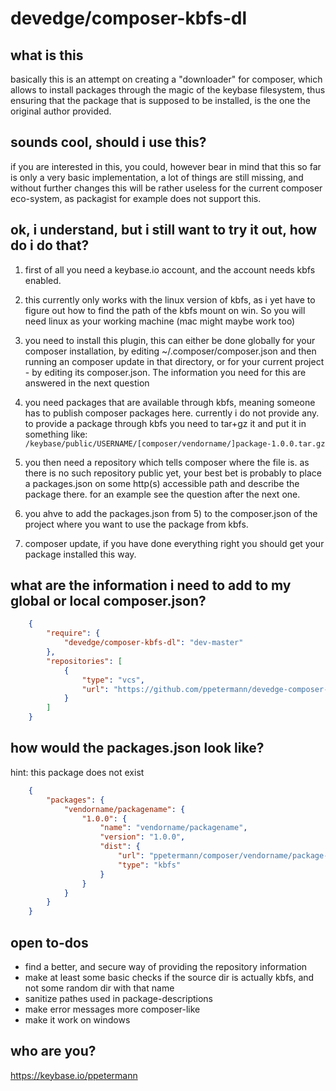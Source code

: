 # devedge/composer-kbfs-dl

## what is this

basically this is an attempt on creating a "downloader" for composer, 
which allows to install packages through the magic of the keybase 
filesystem, thus ensuring that the package that is supposed to be 
installed, is the one the original author provided.
 
## sounds cool, should i use this?

if you are interested in this, you could, however bear in mind that this
so far is only a very basic implementation, a lot of things are still 
missing, and without further changes this will be rather useless for 
the current composer eco-system, as packagist for example does not 
support this.

## ok, i understand, but i still want to try it out, how do i do that?

1. first of all you need a keybase.io account, and the account needs 
kbfs  enabled.

2. this currently only works with the linux version of kbfs, as i yet
have to figure out how to find the path of the kbfs mount on win. So
you will need linux as your working machine (mac might maybe work too)

3. you need to install this plugin, this can either be done globally
for your composer installation, by editing ~/.composer/composer.json 
and then running an composer update in that directory, or for your 
current project - by editing its composer.json. The information you need
for this are answered in the next question

4. you need packages that are available through kbfs, meaning someone 
has to publish composer packages here. currently i do not provide any.
to provide a package through kbfs you need to tar+gz it and put it 
in something like: 
    `/keybase/public/USERNAME/[composer/vendorname/]package-1.0.0.tar.gz`

5. you then need a repository which tells composer where the file is.
as there is no such repository public yet, your best bet is probably to 
place a packages.json on some http(s) accessible path and describe the 
package there. for an example see the question after the next one.

6. you ahve to add the packages.json from 5) to the composer.json of the 
project where you want to use the package from kbfs.

7. composer update, if you have done everything right you should get 
your package installed this way.
 
## what are the information i need to add to my global or local composer.json?

```json
    {
        "require": {
            "devedge/composer-kbfs-dl": "dev-master"
        },
        "repositories": [
            {
                "type": "vcs",
                "url": "https://github.com/ppetermann/devedge-composer-kbfs-dl"
            }
        ]
    }
```


## how would the packages.json look like?
hint: this package does not exist

```json
    {
        "packages": {
            "vendorname/packagename": {
                "1.0.0": {
                    "name": "vendorname/packagename",
                    "version": "1.0.0",
                    "dist": {
                        "url": "ppetermann/composer/vendorname/package-1.0.0.tar.gz",
                        "type": "kbfs"
                    }
                }
            }
        }
    }
```

## open to-dos 

 * find a better, and secure way of providing the repository information
 * make at least some basic checks if the source dir is actually kbfs, and not some random dir with that name
 * sanitize pathes used in package-descriptions
 * make error messages more composer-like
 * make it work on windows
 
## who are you?

https://keybase.io/ppetermann
